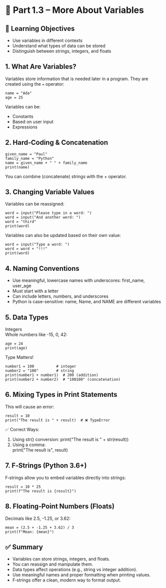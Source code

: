 # 🧠 Part 1.3 – More About Variables

## 🎯 Learning Objectives
- Use variables in different contexts  
- Understand what types of data can be stored  
- Distinguish between strings, integers, and floats  

## 1. What Are Variables?
Variables store information that is needed later in a program.
They are created using the `=` operator:

```
name = "Ada"
age = 25
```
Variables can be:  
- Constants  
- Based on user input  
- Expressions  

## 2. Hard‑Coding & Concatenation
```
given_name = "Paul"
family_name = "Python"
name = given_name + " " + family_name
print(name)
```
You can combine (concatenate) strings with the + operator.

## 3. Changing Variable Values
Variables can be reassigned:
```
word = input("Please type in a word: ")
word = input("And another word: ")
word = "third"
print(word)
```

Variables can also be updated based on their own value:
```
word = input("Type a word: ")
word = word + "!!!"
print(word)
```

## 4. Naming Conventions
- Use meaningful, lowercase names with underscores: first_name, user_age  
- Must start with a letter  
- Can include letters, numbers, and underscores  
- Python is case-sensitive: name, Name, and NAME are different variables  

## 5. Data Types
Integers  
Whole numbers like -15, 0, 42:
```
age = 24
print(age)
```
Type Matters!
```
number1 = 100          # integer  
number2 = "100"        # string  
print(number1 + number1)  # 200 (addition)  
print(number2 + number2)  # "100100" (concatenation)
```

## 6. Mixing Types in Print Statements
This will cause an error:
```
result = 10
print("The result is " + result)  # ❌ TypeError
```
✅ Correct Ways:  
1. Using str() conversion:
print("The result is " + str(result))  
2. Using a comma:    
print("The result is", result)

## 7. F‑Strings (Python 3.6+)
F‑strings allow you to embed variables directly into strings:
```
result = 10 * 25
print(f"The result is {result}")
```

## 8. Floating‑Point Numbers (Floats)
Decimals like 2.5, -1.25, or 3.62:
```
mean = (2.5 + -1.25 + 3.62) / 3
print(f"Mean: {mean}")
```

## ✅ Summary
- Variables can store strings, integers, and floats.  
- You can reassign and manipulate them.  
- Data types affect operations (e.g., string vs integer addition).  
- Use meaningful names and proper formatting when printing values.  
- F‑strings offer a clean, modern way to format output.
